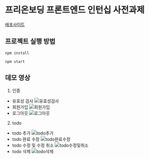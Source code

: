 # 프리온보딩 프론트엔드 인턴십 사전과제

[배포사이트](https://wanted-pre-onboarding-frontend-smoky.vercel.app/)

## 프로젝트 실행 방법

```
npm install

npm start
```

## 데모 영상

1. 인증

- 유효성 검사
  ![유효성검사](https://user-images.githubusercontent.com/100986977/231364125-1c5ca66d-6f74-471d-84fa-42d3b8c75744.gif)
- 회원가입
  ![회원가입](https://user-images.githubusercontent.com/100986977/231365948-7f3db6c5-dc31-44d9-b6ba-c7772d2c256b.gif)
- 로그아웃
  ![로그아웃](https://user-images.githubusercontent.com/100986977/231365941-76215296-a3ab-4b29-8d1f-8427d1468b23.gif)

2. todo

- todo 추가
  ![todo추가](https://user-images.githubusercontent.com/100986977/231365940-8f9dc83e-6ab0-4d93-8bcb-eaa541b4d9bf.gif)
- todo 완료 수정
  ![todo완료수정](https://user-images.githubusercontent.com/100986977/231365938-66240f13-297e-4339-a5f8-22a2272e989a.gif)
- todo 수정 및 수정 취소
  ![todo수정및취소](https://user-images.githubusercontent.com/100986977/231365933-caa713dd-1b96-43c6-a0a9-857510ab6d27.gif)
- todo 삭제
  ![todo삭제](https://user-images.githubusercontent.com/100986977/231365928-ee54ebfe-a74e-4c9b-8903-e442e56dcb1f.gif)
